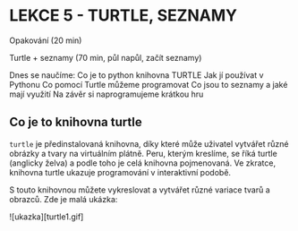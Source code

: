 # LEKCE 5 - TURTLE, SEZNAMY
Opakování (20 min)

Turtle + seznamy (70 min, půl napůl, začít seznamy)

Dnes se naučíme:
Co je to python knihovna TURTLE
Jak jí používat v Pythonu
Co pomocí Turtle můžeme programovat
Co jsou to seznamy a jaké mají využití
Na závěr si naprogramujeme krátkou hru 

## Co je to knihovna turtle

`turtle` je předinstalovaná knihovna, díky které může uživatel vytvářet různé obrázky a tvary na virtuálním plátně. Peru, kterým kreslíme, se říká turtle (anglicky želva) a podle toho je celá knihovna pojmenovaná. Ve zkratce, knihovna turtle ukazuje programování v interaktivní podobě.

S touto knihovnou můžete vykreslovat a vytvářet různé variace tvarů a obrazců. Zde je malá ukázka:

![ukazka][turtle1.gif]

